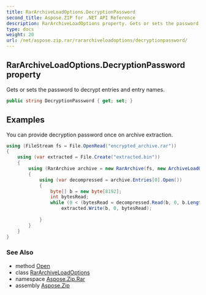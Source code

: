 ```yaml
---
title: RarArchiveLoadOptions.DecryptionPassword
second_title: Aspose.ZIP for .NET API Reference
description: RarArchiveLoadOptions property. Gets or sets the password to decrypt entries and entry names
type: docs
weight: 20
url: /net/aspose.zip.rar/rararchiveloadoptions/decryptionpassword/
---
```

## RarArchiveLoadOptions.DecryptionPassword property

Gets or sets the password to decrypt entries and entry names.

```csharp
public string DecryptionPassword { get; set; }
```

## Examples

You can provide decryption password once on archive extraction.

```csharp
using (FileStream fs = File.OpenRead("encrypted_archive.rar"))
{
    using (var extracted = File.Create("extracted.bin"))
    {
        using (RarArchive archive = new RarArchive(fs, new ArchiveLoadOptions() { DecryptionPassword = "p@s$" }))
        {
            using (var decompressed = archive.Entries[0].Open())
            {
                byte[] b = new byte[8192];
                int bytesRead;
                while (0 < (bytesRead = decompressed.Read(b, 0, b.Length)))
                    extracted.Write(b, 0, bytesRead);
                
            }
        }
    }
}
```

### See Also

* method [Open](../../rararchiveentry/open/)
* class [RarArchiveLoadOptions](../)
* namespace [Aspose.Zip.Rar](../../rararchiveloadoptions/)
* assembly [Aspose.Zip](../../../)


